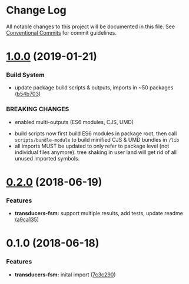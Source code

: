 # Change Log

All notable changes to this project will be documented in this file.
See [Conventional Commits](https://conventionalcommits.org) for commit guidelines.



# [1.0.0](https://github.com/thi-ng/umbrella/compare/@thi.ng/transducers-fsm@0.2.36...@thi.ng/transducers-fsm@1.0.0) (2019-01-21)


### Build System

* update package build scripts & outputs, imports in ~50 packages ([b54b703](https://github.com/thi-ng/umbrella/commit/b54b703))


### BREAKING CHANGES

* enabled multi-outputs (ES6 modules, CJS, UMD)

- build scripts now first build ES6 modules in package root, then call
  `scripts/bundle-module` to build minified CJS & UMD bundles in `/lib`
- all imports MUST be updated to only refer to package level
  (not individual files anymore). tree shaking in user land will get rid of
  all unused imported symbols.


<a name="0.2.0"></a>
# [0.2.0](https://github.com/thi-ng/umbrella/compare/@thi.ng/transducers-fsm@0.1.0...@thi.ng/transducers-fsm@0.2.0) (2018-06-19)


### Features

* **transducers-fsm:** support multiple results, add tests, update readme ([a9ca135](https://github.com/thi-ng/umbrella/commit/a9ca135))


<a name="0.1.0"></a>
# 0.1.0 (2018-06-18)


### Features

* **transducers-fsm:** inital import ([7c3c290](https://github.com/thi-ng/umbrella/commit/7c3c290))
